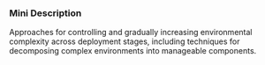 ### Mini Description

Approaches for controlling and gradually increasing environmental complexity across deployment stages, including techniques for decomposing complex environments into manageable components.
